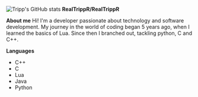 ![Tripp's GitHub stats](https://github-readme-stats.vercel.app/api?username=RealTrippR&show_icons=true&theme=radical)
**RealTrippR/RealTrippR** 

**About me**
Hi! I'm a developer passionate about technology and software development.
My journey in the world of coding began 5 years ago, when I learned the basics of Lua.
Since then I branched out, tackling python, C and C++.

**Languages**
- C++
- C
- Lua
- Java
- Python
